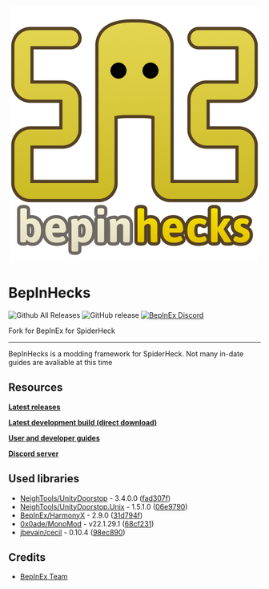 ﻿<p align="center">
    <img src="https://raw.githubusercontent.com/cobwebsh/art/main/branding/bepinhecks/bepinhecks_marktext/bepinhecks_marktext_512h.png">
</p>

# BepInHecks

![Github All Releases](https://img.shields.io/github/downloads/cobwebsh/bepinex/total.svg)
![GitHub release](https://img.shields.io/github/release/cobwebsh/bepinex.svg)
[![BepInEx Discord](https://user-images.githubusercontent.com/7288322/34429117-c74dbd12-ecb8-11e7-896d-46369cd0de5b.png)](https://discord.gg/m4244VbvHA)

Fork for BepInEx for SpiderHeck

---

BepInHecks is a modding framework for SpiderHeck. Not many in-date guides are avaliable at this time

## Resources

**[Latest releases](https://github.com/cobwebsh/BepInHecks/releases)**

**[Latest development build (direct download)](https://nightly.link/cobwebsh/BepInHecks/workflows/build_be/main/BepInHecks_CI.zip)**

**[User and developer guides](./)**

**[Discord server](https://discord.gg/m4244VbvHA)**

## Used libraries

- [NeighTools/UnityDoorstop](https://github.com/NeighTools/UnityDoorstop) -
  3.4.0.0 ([fad307f](https://github.com/NeighTools/UnityDoorstop/commit/fad307fda5c968d05675f17a49af7e790966fec3))
- [NeighTools/UnityDoorstop.Unix](https://github.com/NeighTools/UnityDoorstop.Unix) -
  1.5.1.0 ([06e9790](https://github.com/NeighTools/UnityDoorstop.Unix/commit/06e979008730cf89c6bcf8806f2c18c80b0a7b21))
- [BepInEx/HarmonyX](https://github.com/BepInEx/HarmonyX) -
  2.9.0 ([31d794f](https://github.com/BepInEx/HarmonyX/commit/31d794f3affce55fa87c99efac7dae23a126cf52))
- [0x0ade/MonoMod](https://github.com/0x0ade/MonoMod) -
  v22.1.29.1 ([68cf231](https://github.com/MonoMod/MonoMod/commit/68cf23127bd2394004e8a812b160a0862c95a309))
- [jbevain/cecil](https://github.com/jbevain/cecil) -
  0.10.4 ([98ec890](https://github.com/jbevain/cecil/commit/98ec890d44643ad88d573e97be0e120435eda732))

## Credits

- [BepInEx Team](https://github.com/BepInEx)
